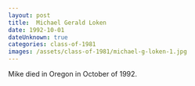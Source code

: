 ```yaml
---
layout: post
title:  Michael Gerald Loken
date: 1992-10-01
dateUnknown: true
categories: class-of-1981
images: /assets/class-of-1981/michael-g-loken-1.jpg
---
```

Mike died in Oregon in October of 1992.
